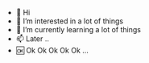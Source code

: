 - 👋 Hi
- 👀 I’m interested in a lot of things
- 🌱 I’m currently learning a lot of things
- 📫 Later ..
- 🆗 Ok Ok Ok Ok Ok ...

<!---
bcamb/bcamb is a ✨ special ✨ repository because its `README.md` (this file) appears on your GitHub profile.
You can click the Preview link to take a look at your changes.
--->
